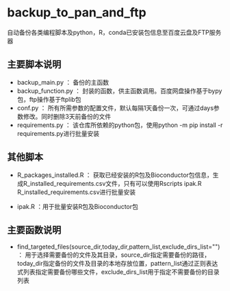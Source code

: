 # backup_to_pan_and_ftp
自动备份各类编程脚本及python，R，conda已安装包信息至百度云盘及FTP服务器

## 主要脚本说明

- backup_main.py ：  备份的主函数
- backup_function.py ：  封装的函数，供主函数调用。百度网盘操作基于bypy包，ftp操作基于ftplib包
- conf.py ： 所有所需参数的配置文件，默认每隔1天备份一次，可通过days参数修改。同时删除3天前备份的文件
- requirements.py ： 该仓库所依赖的python包，使用python -m pip install -r requirements.py进行批量安装

## 其他脚本

- R_packages_installed.R  ： 获取已经安装的R包及Bioconductor包信息，生成R_installed_requirements.csv文件，只有可以使用Rscripts ipak.R R_installed_requirements.csv进行批量安装

- ipak.R ：用于批量安装R包及Bioconductor包

## 主要函数说明

- find_targeted_files(source_dir,today_dir,pattern_list,exclude_dirs_list="") ： 用于选择需要备份的文件及其目录，source_dir指定需要备份的路径，today_dir指定备份的文件及目录的本地存放位置，pattern_list通过正则表达式列表指定需要备份哪些文件，exclude_dirs_list用于指定不需要备份的目录列表


